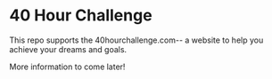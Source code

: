 40 Hour Challenge
=================
This repo supports the 40hourchallenge.com-- a website to help you achieve your dreams and goals.

More information to come later!
